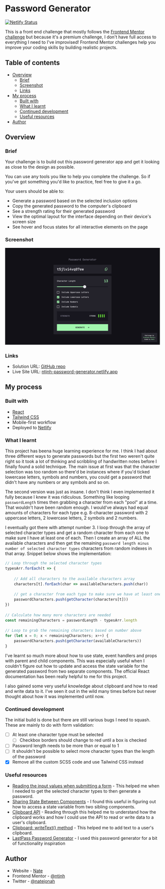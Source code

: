 # Password Generator

[![Netlify Status](https://api.netlify.com/api/v1/badges/09305dc4-e1e2-4d1a-be61-05c4d6d25ca7/deploy-status)](https://app.netlify.com/sites/ntjnh-password-generator/deploys)

This is a front end challenge that mostly follows the [Frontend Mentor challenge](https://www.frontendmentor.io/challenges/password-generator-app-Mr8CLycqjh) but because it's a premium challenge, I don't have full access to everything I need to I've improvised! Frontend Mentor challenges help you improve your coding skills by building realistic projects.

## Table of contents

- [Overview](#overview)
  - [Brief](#brief)
  - [Screenshot](#screenshot)
  - [Links](#links)
- [My process](#my-process)
  - [Built with](#built-with)
  - [What I learnt](#what-i-learnt)
  - [Continued development](#continued-development)
  - [Useful resources](#useful-resources)
- [Author](#author)

## Overview

### Brief

Your challenge is to build out this password generator app and get it looking as close to the design as possible.

You can use any tools you like to help you complete the challenge. So if you've got something you'd like to practice, feel free to give it a go.

Your users should be able to:

- Generate a password based on the selected inclusion options
- Copy the generated password to the computer's clipboard
- See a strength rating for their generated password
- View the optimal layout for the interface depending on their device's screen size
- See hover and focus states for all interactive elements on the page

### Screenshot

![Solution screenshot](./screenshot.png)

### Links

- Solution URL: [GitHub repo](https://github.com/ntjnh/password-generator)
- Live Site URL: [ntjnh-password-generator.netlify.app](https://ntjnh-password-generator.netlify.app)

## My process

### Built with

- [React](https://reactjs.org/)
- [Tailwind CSS](https://v3.tailwindcss.com/)
- Mobile-first workflow
- Deployed to [Netlify](https://www.netlify.com/)

### What I learnt

This project has beena huge learning experience for me. I think I had about three different ways to generate passwords but the first two weren't quite right so it took a lot of thinking and scribbling of handwritten notes before I finally found a solid technique. The main issue at first was that the character selection was too random so there'd be instances where if you'd ticked lowercase letters, symbols and numbers, you could get a password that didn't have any numbers or any symbols and so on.

The second version was just as insane. I don't think I even implemented it fully because I knew it was ridiculous. Something like looping `passwordLength` times then grabbing a character from each "pool" at a time. That wouldn't have been random enough. I would've always had equal amounts of characters for each type e.g. 8-character password with 2 uppercase letters, 2 lowercase letters, 2 symbols and 2 numbers.

I eventually got there with attempt number 3. I loop through the array of selected character types and get a random character from each one to make sure I have at least one of each. Then I create an array of ALL the available characters and then get the remaining `password length minus number of selected character types` characters from random indexes in that array. Snippet below shows the implementation: 

```js
// Loop through the selected character types
typesArr.forEach(t => {

    // Add all characters to the available characters array
    characters[t].forEach(char => availableCharacters.push(char))
    
    // get a character from each type to make sure we have at least one of each
    passwordCharacters.push(getCharacter(characters[t]))
})

// Calculate how many more characters are needed
const remainingCharacters = passwordLength - typesArr.length

// Loop to grab the remaining characters based on number above
for (let x = 0; x < remainingCharacters; x++) {
    passwordCharacters.push(getCharacter(availableCharacters))
}
```

I've learnt so much more about how to use state, event handlers and props with parent and child components. This was especially useful when I couldn't figure out how to update and access the state variable for the generated password from two separate components. The official React documentation has been really helpful to me for this project.

I also gained some very useful knowledge about clipboard and how to read and write data to it. I've seen it out in the wild many times before but never thought about how it was implemented until now.

### Continued development

The initial build is done but there are still various bugs I need to squash. These are mainly to do with form validation:

- [ ] At least one character type must be selected
    - [ ] Checkbox borders should change to red until a box is checked
- [ ] Password length needs to be more than or equal to 1 
- [ ] It shouldn't be possible to select more character types than the length of the password
- [x] Remove all the custom SCSS code and use Tailwind CSS instead

### Useful resources

- [Reading the input values when submitting a form](https://react.dev/reference/react-dom/components/input#reading-the-input-values-when-submitting-a-form) - This helped me when I needed to get the selected character types to then generate a password.
- [Sharing State Between Components](https://react.dev/learn/sharing-state-between-components) - I found this useful in figuring out how to access a state variable from two  sibling components.
- [Clipboard API](https://developer.mozilla.org/en-US/docs/Web/API/Clipboard_API) - Reading through this helped me to understand how the clipboard works and how I could use the API to read or write data to a user's clipboard.
- [Clipboard: writeText() method](https://developer.mozilla.org/en-US/docs/Web/API/Clipboard/writeText) - This helped me to add text to a user's clipboard.
- [LastPass Password Generator](https://www.lastpass.com/features/password-generator) - I used this password generator for a bit of functionality inspiration

## Author

- Website - [Nate](https://natejonah.com)
- Frontend Mentor - [@ntjnh](https://www.frontendmentor.io/profile/ntjnh)
- Twitter - [@natejonah](https://www.twitter.com/natejonah)
